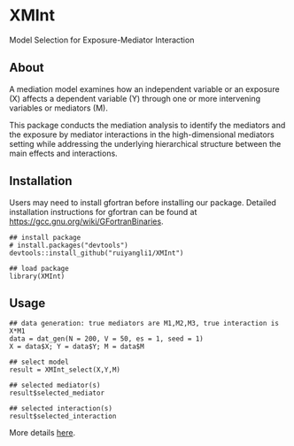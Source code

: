 # XMInt

Model Selection for Exposure-Mediator Interaction


## About 

A mediation model examines how an independent variable or an exposure (X) affects a dependent variable (Y) through one or more intervening variables or mediators (M). 

This package conducts the mediation analysis to identify the mediators and the exposure by mediator interactions in the high-dimensional mediators setting while addressing the underlying hierarchical structure between the main effects and interactions.


## Installation

Users may need to install gfortran before installing our package. Detailed installation instructions for gfortran can be found at <https://gcc.gnu.org/wiki/GFortranBinaries>. 

```
## install package
# install.packages("devtools")
devtools::install_github("ruiyangli1/XMInt")

## load package
library(XMInt)
```


## Usage

```
## data generation: true mediators are M1,M2,M3, true interaction is X*M1
data = dat_gen(N = 200, V = 50, es = 1, seed = 1)
X = data$X; Y = data$Y; M = data$M

## select model
result = XMInt_select(X,Y,M)

## selected mediator(s)
result$selected_mediator

## selected interaction(s)
result$selected_interaction 
```

More details [here](https://ruiyangli1.github.io/XMInt/articles/Example.html).
